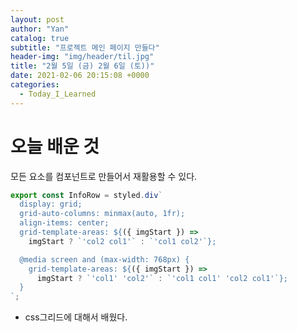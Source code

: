 ```yaml
---
layout: post
author: "Yan"
catalog: true
subtitle: "프로젝트 메인 페이지 만들다"
header-img: "img/header/til.jpg"
title: "2월 5일 (금) 2월 6일 (토))"
date: 2021-02-06 20:15:08 +0000
categories:
  - Today_I_Learned
---
```


# 오늘 배운 것

모든 요소를 컴포넌트로 만들어서 재활용할 수 있다.

```javascript
export const InfoRow = styled.div`
  display: grid;
  grid-auto-columns: minmax(auto, 1fr);
  align-items: center;
  grid-template-areas: ${({ imgStart }) =>
    imgStart ? `'col2 col1'` : `'col1 col2'`};

  @media screen and (max-width: 768px) {
    grid-template-areas: ${({ imgStart }) =>
      imgStart ? `'col1' 'col2'` : `'col1 col1' 'col2 col1'`};
  }
`;
```

- css그리드에 대해서 배웠다.
